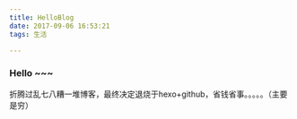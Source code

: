 ```yaml
---
title: HelloBlog
date: 2017-09-06 16:53:21
tags: 生活

---
```


### Hello ~~~

折腾过乱七八糟一堆博客，最终决定退烧于hexo+github，省钱省事。。。。。（主要是穷）